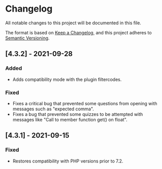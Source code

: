 # Changelog

All notable changes to this project will be documented in this file.

The format is based on [Keep a Changelog](https://keepachangelog.com/en/1.0.0/),
and this project adheres to [Semantic Versioning](https://semver.org/spec/v2.0.0.html).

## [4.3.2] - 2021-09-28

### Added

- Adds compatibility mode with the plugin filtercodes.

### Fixed

- Fixes a critical bug that prevented some questions from opening with messages such as "expected comma".
- Fixes a bug that prevented some quizzes to be attempted with messages like "Call to member function get() on float".

## [4.3.1] - 2021-09-15

### Fixed

- Restores compatibility with PHP versions prior to 7.2.
